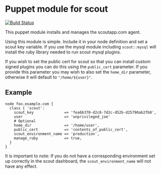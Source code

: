 # Puppet module for scout

[![Build Status](https://travis-ci.org/envato/puppet-scout.svg)](https://travis-ci.org/envato/puppet-scout)

This puppet module installs and manages the scoutapp.com agent.

Using this module is simple. Include it in your node definition and set a scout
key variable. If you use the mysql module including `scout::mysql` will install
the ruby library needed to run scout mysql plugins.

If you wish to set the public cert for scout so that you can install custom
signed plugins you can do this using the `public_cert` parameter. If you provide
this parameter you may wish to also set the `home_dir` parameter, otherwise it
will default to `"/home/${user}"`.

## Example

```puppet
node foo.example.com {
  class { 'scout':
    scout_key              => 'fea6b370-d2c8-7d2c-d52b-d25790ab2fb0',
    user                   => 'unprivileged_joe'
    # Optional
    home_dir               => '/home/user',
    public_cert            => 'contents_of_public_cert',
    scout_environment_name => 'production',
    manage_ruby            => true,
  }
}
```

It is important to note: If you do not have a corresponding environment set up
correctly in the scout dashboard, the `scout_environment_name` will not have any
effect.

